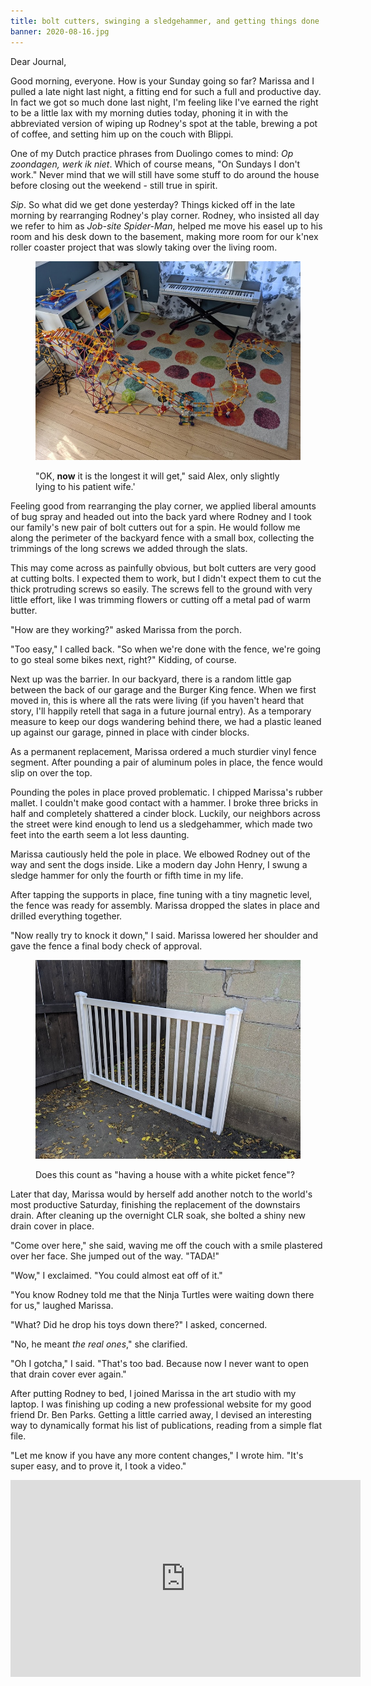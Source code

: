 ```yaml
---
title: bolt cutters, swinging a sledgehammer, and getting things done
banner: 2020-08-16.jpg
---
```


Dear Journal,

Good morning, everyone.  How is your Sunday going so far?  Marissa and
I pulled a late night last night, a fitting end for such a full and
productive day.  In fact we got so much done last night, I'm feeling
like I've earned the right to be a little lax with my morning duties
today, phoning it in with the abbreviated version of wiping up
Rodney's spot at the table, brewing a pot of coffee, and setting him
up on the couch with Blippi.

One of my Dutch practice phrases from Duolingo comes to mind: _Op
zoondagen, werk ik niet_.  Which of course means, "On Sundays I don't
work."  Never mind that we will still have some stuff to do around the
house before closing out the weekend - still true in spirit.

_Sip_.  So what did we get done yesterday?  Things kicked off in the
late morning by rearranging Rodney's play corner.  Rodney, who
insisted all day we refer to him as _Job-site Spider-Man_, helped me
move his easel up to his room and his desk down to the basement,
making more room for our k'nex roller coaster project that was slowly
taking over the living room.

<figure>
  <a href="/images/roller-coaster-progress-2020-08-16.jpg">
    <img alt="roller coaster progress 2020 08 16" src="/images/roller-coaster-progress-2020-08-16.jpg"/>
  </a>
  <figcaption>
    <p>"OK, <strong>now</strong> it is the longest it will get," said Alex,
only slightly lying to his patient wife.' </p>
  </figcaption>
</figure>

Feeling good from rearranging the play corner, we applied liberal
amounts of bug spray and headed out into the back yard where Rodney
and I took our family's new pair of bolt cutters out for a spin.  He
would follow me along the perimeter of the backyard fence with a small
box, collecting the trimmings of the long screws we added through the
slats.

This may come across as painfully obvious, but bolt cutters are very
good at cutting bolts.  I expected them to work, but I didn't expect
them to cut the thick protruding screws so easily.  The screws fell to
the ground with very little effort, like I was trimming flowers or
cutting off a metal pad of warm butter.

"How are they working?" asked Marissa from the porch.

"Too easy," I called back.  "So when we're done with the fence, we're
going to go steal some bikes next, right?"  Kidding, of course.

Next up was the barrier.  In our backyard, there is a random little
gap between the back of our garage and the Burger King fence.  When we
first moved in, this is where all the rats were living (if you haven't
heard that story, I'll happily retell that saga in a future journal
entry).  As a temporary measure to keep our dogs wandering behind
there, we had a plastic leaned up against our garage, pinned in place
with cinder blocks.

As a permanent replacement, Marissa ordered a much sturdier vinyl
fence segment.  After pounding a pair of aluminum poles in place, the
fence would slip on over the top.

Pounding the poles in place proved problematic.  I chipped Marissa's
rubber mallet.  I couldn't make good contact with a hammer.  I broke
three bricks in half and completely shattered a cinder block.
Luckily, our neighbors across the street were kind enough to lend us a
sledgehammer, which made two feet into the earth seem a lot less
daunting.

Marissa cautiously held the pole in place.  We elbowed Rodney out of
the way and sent the dogs inside.  Like a modern day John Henry, I
swung a sledge hammer for only the fourth or fifth time in my life.

After tapping the supports in place, fine tuning with a tiny magnetic
level, the fence was ready for assembly.  Marissa dropped the slates
in place and drilled everything together.

"Now really try to knock it down," I said.  Marissa lowered her
shoulder and gave the fence a final body check of approval.

<figure>
  <a href="/images/backyard-barrier-2020-08-16.jpg">
    <img alt="backyard barrier 2020 08 16" src="/images/backyard-barrier-2020-08-16.jpg"/>
  </a>
  <figcaption>
    <p>Does this count as "having a house with a white picket fence"?</p>
  </figcaption>
</figure>

Later that day, Marissa would by herself add another notch to the
world's most productive Saturday, finishing the replacement of the
downstairs drain.  After cleaning up the overnight CLR soak, she
bolted a shiny new drain cover in place.

"Come over here," she said, waving me off the couch with a smile
plastered over her face.  She jumped out of the way.  "TADA!"

"Wow," I exclaimed.  "You could almost eat off of it."

"You know Rodney told me that the Ninja Turtles were waiting down
there for us," laughed Marissa.

"What?  Did he drop his toys down there?" I asked, concerned.

"No, he meant _the real ones_," she clarified.

"Oh I gotcha," I said.  "That's too bad.  Because now I never want to
open that drain cover ever again."

After putting Rodney to bed, I joined Marissa in the art studio with
my laptop.  I was finishing up coding a new professional website for
my good friend Dr. Ben Parks.  Getting a little carried away, I
devised an interesting way to dynamically format his list of
publications, reading from a simple flat file.

"Let me know if you have any more content changes," I wrote him.
"It's super easy, and to prove it, I took a video."

<iframe width="560" height="315" src="https://www.youtube.com/embed/CEF5TQMcnOc" frameborder="0" allowfullscreen="1"/>

The challenge kind of reminded me of the those exercises we had to do
in high school English class where you have to correctly format a
citation for a bibliography - only with a nerdy computer twist.  Can
you tell that I miss working on the computer?

We had a great day yesterday.  Today I just feel like wandering around
the house and enjoying everything that we got done.  Maybe I'll stand
outside and drink my coffee by our new fence panel.  Or perhaps I can
just chill out on the floor by our new shiny basement drain cover.
The possibilities our endless.

Thanks for stopping by today.  I hope you have a wonderful day today.

